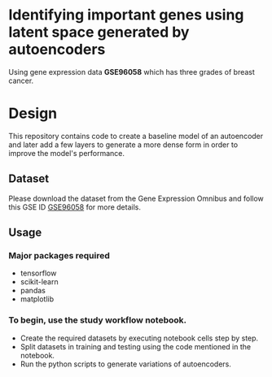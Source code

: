 # Identifying important genes using latent space generated by autoencoders
Using gene expression data **GSE96058** which has three grades of breast cancer. 

# Design
This repository contains code to create a baseline model of an autoencoder and later add a few layers to generate a more dense form in order to improve the model's performance.

## Dataset 
Please download the dataset from the Gene Expression Omnibus and follow this GSE ID [GSE96058](https://www.ncbi.nlm.nih.gov/geo/query/acc.cgi?acc=GSE96058) for more details. 

## Usage
### Major packages required
* tensorflow
* scikit-learn
* pandas
* matplotlib


### To begin, use the **study workflow** notebook.
* Create the required datasets by executing notebook cells step by step.
* Split datasets in training and testing using the code mentioned in the notebook.
* Run the python scripts to generate variations of autoencoders.
